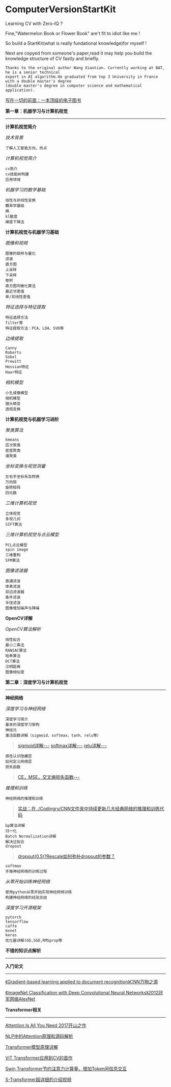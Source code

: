 # ComputerVersionStartKit
Learning CV with Zero-IQ ?

Fine,"Watermelon Book or Flower Book"  are't fit to idiot like me !

So build a StartKit(what is really fundational knowledge)for myself !

Next are copyed from someone's paper,read it may help you build the knowledge structure of CV fastly and briefly.

```
Thanks to the original author Wang Xiaotian. Currently working at BAT,  he is a senior technical 
expert in AI algorithm.He graduated from top 3 University in France with a double master's degree
(double master's degree in computer science and mathematical application).
```

[写在一切的前面：一本顶级的电子图书](https://luweikxy.gitbook.io/machine-learning-notes/)


**第一章：机器学习与计算机视觉**
***

**计算机视觉简介**

_技术背景_

`了解人工智能方向、热点`

_计算机视觉简介_

`cv简介`<br>
`cv技能树构建`<br>
`应用领域 `<br>

_机器学习的数学基础_

`线性与非线性变换`<br>
`概率学基础`<br>
`熵`<br>
`kl散度`<br>
`梯度下降法`<br>

 **计算机视觉与机器学习基础**
 
_图像和视频_

`图像的取样与量化`<br>
`滤波`<br>
`直方图`<br>
`上采样`<br>
`下采样`<br>
`卷积`<br>
`直方图均衡化算法`<br>
`最近邻差值`<br>
`单/双线性差值 `<br>

_特征选择与特征提取_

`特征选择方法`<br>
`filter等`<br>
`特征提取方法：PCA、LDA、SVD等 `<br>

_边缘提取_

`Canny`<br>
`Roberts`<br>
`Sobel`<br>
`Prewitt`<br>
`Hessian特征`<br>
`Haar特征 `<br>

_相机模型_

`小孔成像模型`<br>
`相机模型`<br>
`镜头畸变`<br>
`透视变换 `<br>

**计算机视觉与机器学习进阶**

_聚类算法_

`kmeans`<br>
`层次聚类`<br>
`密度聚类`<br>
`谱聚类 `<br>

_坐标变换与视觉测量_

`左右手坐标系及转换`<br>
`万向锁`<br>
`旋转矩阵`<br>
`四元数 `<br>

_三维计算机视觉_

`立体视觉`<br>
`多视几何`<br>
`SIFT算法 `<br>

_三维计算机视觉与点云模型_

`PCL点云模型`<br>
`spin image`<br>
`三维重构`<br>
`SFM算法`<br>

_图像滤波器_

`直通滤波`<br>
`体素滤波`<br>
`双边滤波器`<br>
`条件滤波`<br>
`半径滤波`<br>
`图像增加噪声与降噪`<br>

 **OpenCV详解**
 
_OpenCV算法解析_

`线性拟合`<br>
`最小二乘法`<br>
`RANSAC算法`<br>
`哈希算法`<br>
`DCT算法`<br>
`汉明距离`<br>
`图像相似度 `<br>

**第二章：深度学习与计算机视觉**
***
**神经网络**

_深度学习与神经网络_

`深度学习简介`<br>
`基本的深度学习架构`<br>
`神经元`<br>
`激活函数详解（sigmoid、softmax、tanh、relu等）`<br>
>[sigmoid详解---](https://zhuanlan.zhihu.com/p/24990626)
>[softmax详解---](https://blog.csdn.net/lz_peter/article/details/84574716)
>[relu详解---](https://www.jianshu.com/p/338afb1389c9)

`感性认识隐藏层`<br>
`如何定义网络层`<br>
`损失函数` <br>
>[CE，MSE，交叉熵损失函数---](https://zhuanlan.zhihu.com/p/35709485)

_推理和训练_

`神经网络的推理和训练`<br>
>[实战：在../Codingry/CNN文件夹中持续更新几大经典网络的推理和训练代码](https://github.com/HandsomePupil/ComputerVersionStartKit/tree/main/CodingTry/CNN)

`bp算法详解`<br>
`归一化`<br>
`Batch Normalization详解`<br>
`解决过拟合`<br>
`dropout`<br>
>[dropout(0.5)?Rescale如何弥补dropout的参数？](https://zhuanlan.zhihu.com/p/77609689)

`softmax`<br>
`手推神经网络的训练过程 `<br>

_从零开始训练神经网络_

`使用python从零开始实现神经网络训练`<br>
`构建神经网络的经验总结 `<br>

_深度学习开源框架_

`pytorch`<br>
`tensorflow`<br>
`caffe`<br>
`mxnet`<br>
`keras`<br>
`优化器详解(GD,SGD,RMSprop等`<br>



**不错的知识点解析**
***
**入门论文**
***
[《Gradient-based learning applied to document recognition》CNN万物之源](https://ieeexplore.ieee.org/document/726791)

[《ImageNet Classification with Deep Convolutional Neural Networks》2012冠军网络AlexNet](https://proceedings.neurips.cc/paper/2012/file/c399862d3b9d6b76c8436e924a68c45b-Paper.pdf)

**Transformer相关**
***
[Attention Is All You Need 2017开山之作](https://arxiv.org/pdf/1706.03762.pdf)

[NLP中的Attention原理和源码解析](https://zhuanlan.zhihu.com/p/43493999)

[Transformer模型原理详解](https://zhuanlan.zhihu.com/p/44121378)

[ViT Transformer应用到CV的首作](https://arxiv.org/pdf/2010.11929.pdf)

[Swin Transformer节约注意力计算量，增加Token间信息交互](https://arxiv.org/pdf/2103.14030.pdf)

[S-Transformer超详细的介绍视频](https://www.bilibili.com/video/BV1pL4y1v7jC/?spm_id_from=333.788)
